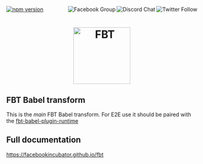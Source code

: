 <p>
  <a href="https://www.npmjs.com/package/babel-plugin-fbt">
    <img src="https://badge.fury.io/js/babel-plugin-fbt.svg" alt="npm version" />
  </a>

  <a href="https://twitter.com/fbt_js">
    <img src="https://img.shields.io/twitter/follow/fbt_js.svg?style=social" align="right" alt="Twitter Follow" />
  </a>

  <a href="https://discord.gg/cQvXZr5">
    <img src="https://img.shields.io/discord/102860784329052160.svg" align="right" alt="Discord Chat" />
  </a>

  <a href="https://www.facebook.com/groups/498204277369868">
    <img src="https://img.shields.io/badge/Facebook-Group-blue" align="right" alt="Facebook Group" />
  </a>
</p>

<h1 align="center">
  <img src="https://facebookincubator.github.io/fbt/img/fbt.png" height="150" width="150" alt="FBT"/>
</h1>


## FBT Babel transform

This is the *main* FBT Babel transform.  For E2E use it should be paired with the [fbt-babel-plugin-runtime](https://www.npmjs.com/package/babel-plugin-fbt-runtime)

## Full documentation
https://facebookincubator.github.io/fbt
